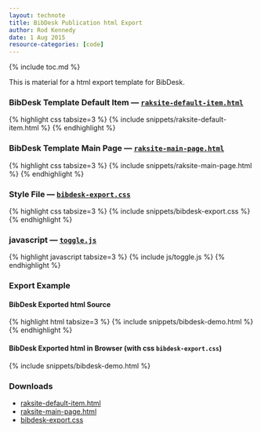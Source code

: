 ```yaml
---
layout: technote
title: BibDesk Publication html Export
author: Rod Kennedy
date: 1 Aug 2015
resource-categories: [code]
---
```


{% include toc.md %}

This is material for a html export template for BibDesk.

### BibDesk Template Default Item &mdash; [<code>raksite-default-item.html</code>][raksite-default-item]

{% highlight css tabsize=3 %}
{% include snippets/raksite-default-item.html %}
{% endhighlight %}

### BibDesk Template Main Page &mdash; [<code>raksite-main-page.html</code>][raksite-main-page]

{% highlight css tabsize=3 %}
{% include snippets/raksite-main-page.html %}
{% endhighlight %}

### Style File  &mdash; [<code>bibdesk-export.css</code>][bibdesk-export]

{% highlight css tabsize=3 %}
{% include snippets/bibdesk-export.css %}
{% endhighlight %}

### javascript  &mdash; [<code>toggle.js</code>][toggle]

{% highlight javascript tabsize=3 %}
{% include js/toggle.js %}
{% endhighlight %}

### Export Example

#### BibDesk Exported html Source

{% highlight html tabsize=3 %}
{% include snippets/bibdesk-demo.html %}
{% endhighlight %}

#### BibDesk Exported html in Browser (with css <code>bibdesk-export.css</code>)

{% include snippets/bibdesk-demo.html %}

### Downloads

- [raksite-default-item.html][raksite-default-item]
- [raksite-main-page.html][raksite-main-page]
- [bibdesk-export.css][bibdesk-export]

[raksite-default-item]: bibdesk-export/raksite-default-item.html
[raksite-main-page]:  bibdesk-export//raksite-main-page.html
[bibdesk-export]: bibdesk-export/bibdesk-export.css
[toggle]: bibdesk-export/toggle.js
